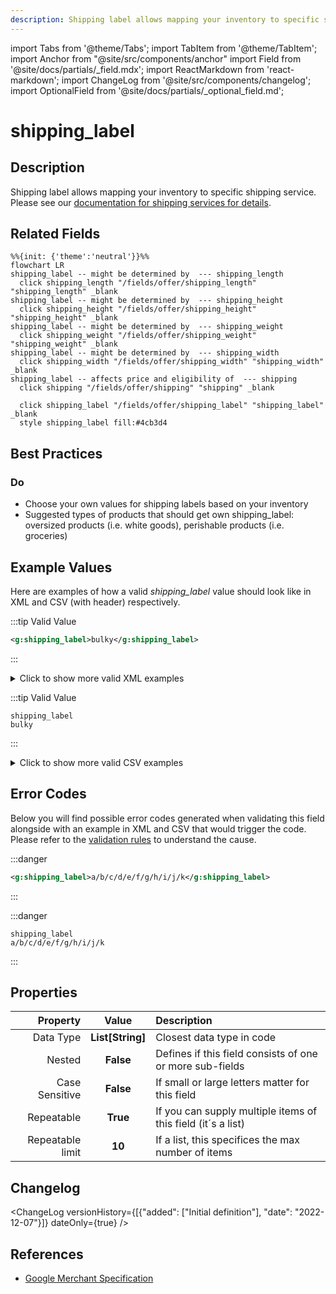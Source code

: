 ```yaml
---
description: Shipping label allows mapping your inventory to specific shipping service. Please see our [documentation for shipping services for details](https://support.prisjakt.nu/en/articles/5807189-shipping-services).
---
```


import Tabs from '@theme/Tabs';
import TabItem from '@theme/TabItem';
import Anchor from "@site/src/components/anchor"
import Field from '@site/docs/partials/_field.mdx';
import ReactMarkdown from 'react-markdown';
import ChangeLog from '@site/src/components/changelog';
import OptionalField from '@site/docs/partials/_optional_field.md';

# shipping_label

<OptionalField/>

## Description

Shipping label allows mapping your inventory to specific shipping service. Please see our [documentation for shipping services for details](https://support.prisjakt.nu/en/articles/5807189-shipping-services).


## Related Fields

```mermaid
%%{init: {'theme':'neutral'}}%%
flowchart LR
shipping_label -- might be determined by  --- shipping_length
  click shipping_length "/fields/offer/shipping_length" "shipping_length" _blank
shipping_label -- might be determined by  --- shipping_height
  click shipping_height "/fields/offer/shipping_height" "shipping_height" _blank
shipping_label -- might be determined by  --- shipping_weight
  click shipping_weight "/fields/offer/shipping_weight" "shipping_weight" _blank
shipping_label -- might be determined by  --- shipping_width
  click shipping_width "/fields/offer/shipping_width" "shipping_width" _blank
shipping_label -- affects price and eligibility of  --- shipping
  click shipping "/fields/offer/shipping" "shipping" _blank

  click shipping_label "/fields/offer/shipping_label" "shipping_label" _blank
  style shipping_label fill:#4cb3d4
```






## Best Practices


### Do

- Choose your own values for shipping labels based on your inventory
- Suggested types of products that should get own shipping_label: oversized products (i.e. white goods), perishable products (i.e. groceries)





## Example Values

Here are examples of how a valid *shipping_label* value  should look like in XML and CSV (with header) respectively.

<Tabs>
  <TabItem value="valid_xml" label="XML" default>

:::tip Valid Value

```xml
<g:shipping_label>bulky</g:shipping_label>
```

:::

<details>
  <summary>Click to show more valid XML examples</summary>
  <div>

```xml
<g:shipping_label>bulky</g:shipping_label>
```

```xml
<g:shipping_label>dhl/free</g:shipping_label>
```


  </div>
</details>

 </TabItem>
  <TabItem value="valid_csv" label="CSV">

:::tip Valid Value

```csv
shipping_label
bulky
```

:::

<details>
  <summary>Click to show more valid CSV examples</summary>
  <div>

```csv
shipping_label
bulky
```

```csv
shipping_label
dhl/free
```


  </div>
</details>

  </TabItem>
</Tabs>

## Error Codes

Below you will find possible error codes generated when validating this field alongside with an example in XML and CSV that would trigger the code. Please refer to the [validation rules](#validation-rules) to understand the cause.

<Tabs>
  <TabItem value="invalid_xml" label="XML" default>

:::danger <Anchor id="validation_too_many_repetitions" title="validation_too_many_repetitions" />

```xml
<g:shipping_label>a/b/c/d/e/f/g/h/i/j/k</g:shipping_label>
```

:::


 </TabItem>
  <TabItem value="invalid_csv" label="CSV">

:::danger <Anchor id="validation_too_many_repetitions" title="validation_too_many_repetitions" />

```csv
shipping_label
a/b/c/d/e/f/g/h/i/j/k
```

:::


  </TabItem>
</Tabs>

## Properties

|     **Property** |         **Value**          | **Description**                                              |
|-----------------:|:--------------------------:|:-------------------------------------------------------------|
|        Data Type |    **List[String]**     | Closest data type in code                                    |
|           Nested |      **False**      | Defines if this field consists of one or more sub-fields     |
|   Case Sensitive |  **False**  | If small or large letters matter for this field              |
|       Repeatable |    **True**    | If you can supply multiple items of this field (it´s a list) |
| Repeatable limit | **10** | If a list, this specifices the max number of items           |

## Changelog
<ChangeLog versionHistory={[{"added": ["Initial definition"], "date": "2022-12-07"}]} dateOnly={true} />

## References
- [Google Merchant Specification](https://support.google.com/merchants/answer/6324504)
